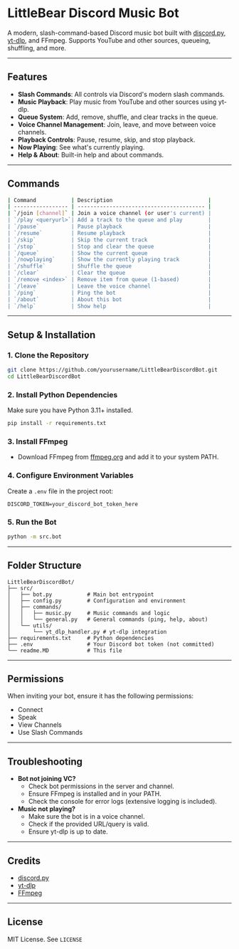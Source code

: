 # LittleBear Discord Music Bot

A modern, slash-command-based Discord music bot built with [discord.py](https://github.com/Rapptz/discord.py), [yt-dlp](https://github.com/yt-dlp/yt-dlp), and FFmpeg. Supports YouTube and other sources, queueing, shuffling, and more.

---

## Features

- **Slash Commands**: All controls via Discord's modern slash commands.
- **Music Playback**: Play music from YouTube and other sources using yt-dlp.
- **Queue System**: Add, remove, shuffle, and clear tracks in the queue.
- **Voice Channel Management**: Join, leave, and move between voice channels.
- **Playback Controls**: Pause, resume, skip, and stop playback.
- **Now Playing**: See what's currently playing.
- **Help & About**: Built-in help and about commands.

---

## Commands
```sh
| Command           | Description                              |
| ----------------- | ---------------------------------------- |
| `/join [channel]` | Join a voice channel (or user's current) |
| `/play <queryurl>`| Add a track to the queue and play        |
| `/pause`          | Pause playback                           |
| `/resume`         | Resume playback                          |
| `/skip`           | Skip the current track                   |
| `/stop`           | Stop and clear the queue                 |
| `/queue`          | Show the current queue                   |
| `/nowplaying`     | Show the currently playing track         |
| `/shuffle`        | Shuffle the queue                        |
| `/clear`          | Clear the queue                          |
| `/remove <index>` | Remove item from queue (1-based)         |
| `/leave`          | Leave the voice channel                  |
| `/ping`           | Ping the bot                             |
| `/about`          | About this bot                           |
| `/help`           | Show help                                |
```
---

## Setup & Installation

### 1. Clone the Repository

```sh
git clone https://github.com/yourusername/LittleBearDiscordBot.git
cd LittleBearDiscordBot
```

### 2. Install Python Dependencies

Make sure you have Python 3.11+ installed.

```sh
pip install -r requirements.txt
```

### 3. Install FFmpeg

- Download FFmpeg from [ffmpeg.org](https://ffmpeg.org/download.html) and add it to your system PATH.

### 4. Configure Environment Variables

Create a `.env` file in the project root:

```
DISCORD_TOKEN=your_discord_bot_token_here
```

### 5. Run the Bot

```sh
python -m src.bot
```

---

## Folder Structure

```
LittleBearDiscordBot/
├── src/
│   ├── bot.py           # Main bot entrypoint
│   ├── config.py        # Configuration and environment
│   ├── commands/
│   │   ├── music.py     # Music commands and logic
│   │   └── general.py   # General commands (ping, help, about)
│   └── utils/
│       └── yt_dlp_handler.py # yt-dlp integration
├── requirements.txt     # Python dependencies
├── .env                 # Your Discord bot token (not committed)
└── readme.MD            # This file
```

---

## Permissions

When inviting your bot, ensure it has the following permissions:

- Connect
- Speak
- View Channels
- Use Slash Commands

---

## Troubleshooting

- **Bot not joining VC?**
  - Check bot permissions in the server and channel.
  - Ensure FFmpeg is installed and in your PATH.
  - Check the console for error logs (extensive logging is included).
- **Music not playing?**
  - Make sure the bot is in a voice channel.
  - Check if the provided URL/query is valid.
  - Ensure yt-dlp is up to date.

---

## Credits

- [discord.py](https://github.com/Rapptz/discord.py)
- [yt-dlp](https://github.com/yt-dlp/yt-dlp)
- [FFmpeg](https://ffmpeg.org/)

---

## License

MIT License. See `LICENSE`
